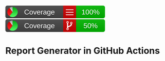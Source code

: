 ![line coverage](https://raw.githubusercontent.com/nausaf/WorkflowTest/main/.github/badges/linecoverage_badge.svg)  ![branch coverage](https://raw.githubusercontent.com/nausaf/WorkflowTest/main/.github/badges/branchcoverage_badge.svg)

# Report Generator in GitHub Actions